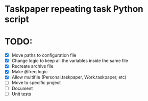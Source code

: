 # Taskpaper repeating task Python script

# TODO:

- [x] Move paths to configuration file
- [x] Change logic to keep all the variables inside the same file
- [x] Recreate archive file
- [x] Make @freq logic
- [x] Allow multifile (Personal.taskpaper, Work.taskpaper, etc)
- [ ] Move to specific project
- [ ] Document
- [ ] Unit tests
